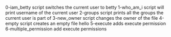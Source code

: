 0-iam_betty script switches the current user to betty
1-who_am_i script will print username of the current user
2-groups script prints all the groups the current user is part of
3-new_owner script changes the owner of the file
4-empty script creates an empty file hello
5-execute adds execute permission
6-multiple_permission add execute permissions
